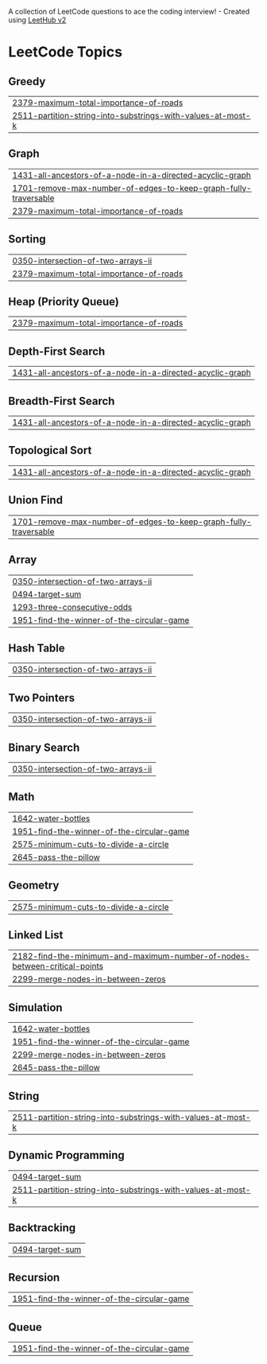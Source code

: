 A collection of LeetCode questions to ace the coding interview! - Created using [LeetHub v2](https://github.com/arunbhardwaj/LeetHub-2.0)
<!---LeetCode Topics Start-->
# LeetCode Topics
## Greedy
|  |
| ------- |
| [2379-maximum-total-importance-of-roads](https://github.com/Lakshya-249/Leetcode/tree/master/2379-maximum-total-importance-of-roads) |
| [2511-partition-string-into-substrings-with-values-at-most-k](https://github.com/Lakshya-249/Leetcode/tree/master/2511-partition-string-into-substrings-with-values-at-most-k) |
## Graph
|  |
| ------- |
| [1431-all-ancestors-of-a-node-in-a-directed-acyclic-graph](https://github.com/Lakshya-249/Leetcode/tree/master/1431-all-ancestors-of-a-node-in-a-directed-acyclic-graph) |
| [1701-remove-max-number-of-edges-to-keep-graph-fully-traversable](https://github.com/Lakshya-249/Leetcode/tree/master/1701-remove-max-number-of-edges-to-keep-graph-fully-traversable) |
| [2379-maximum-total-importance-of-roads](https://github.com/Lakshya-249/Leetcode/tree/master/2379-maximum-total-importance-of-roads) |
## Sorting
|  |
| ------- |
| [0350-intersection-of-two-arrays-ii](https://github.com/Lakshya-249/Leetcode/tree/master/0350-intersection-of-two-arrays-ii) |
| [2379-maximum-total-importance-of-roads](https://github.com/Lakshya-249/Leetcode/tree/master/2379-maximum-total-importance-of-roads) |
## Heap (Priority Queue)
|  |
| ------- |
| [2379-maximum-total-importance-of-roads](https://github.com/Lakshya-249/Leetcode/tree/master/2379-maximum-total-importance-of-roads) |
## Depth-First Search
|  |
| ------- |
| [1431-all-ancestors-of-a-node-in-a-directed-acyclic-graph](https://github.com/Lakshya-249/Leetcode/tree/master/1431-all-ancestors-of-a-node-in-a-directed-acyclic-graph) |
## Breadth-First Search
|  |
| ------- |
| [1431-all-ancestors-of-a-node-in-a-directed-acyclic-graph](https://github.com/Lakshya-249/Leetcode/tree/master/1431-all-ancestors-of-a-node-in-a-directed-acyclic-graph) |
## Topological Sort
|  |
| ------- |
| [1431-all-ancestors-of-a-node-in-a-directed-acyclic-graph](https://github.com/Lakshya-249/Leetcode/tree/master/1431-all-ancestors-of-a-node-in-a-directed-acyclic-graph) |
## Union Find
|  |
| ------- |
| [1701-remove-max-number-of-edges-to-keep-graph-fully-traversable](https://github.com/Lakshya-249/Leetcode/tree/master/1701-remove-max-number-of-edges-to-keep-graph-fully-traversable) |
## Array
|  |
| ------- |
| [0350-intersection-of-two-arrays-ii](https://github.com/Lakshya-249/Leetcode/tree/master/0350-intersection-of-two-arrays-ii) |
| [0494-target-sum](https://github.com/Lakshya-249/Leetcode/tree/master/0494-target-sum) |
| [1293-three-consecutive-odds](https://github.com/Lakshya-249/Leetcode/tree/master/1293-three-consecutive-odds) |
| [1951-find-the-winner-of-the-circular-game](https://github.com/Lakshya-249/Leetcode/tree/master/1951-find-the-winner-of-the-circular-game) |
## Hash Table
|  |
| ------- |
| [0350-intersection-of-two-arrays-ii](https://github.com/Lakshya-249/Leetcode/tree/master/0350-intersection-of-two-arrays-ii) |
## Two Pointers
|  |
| ------- |
| [0350-intersection-of-two-arrays-ii](https://github.com/Lakshya-249/Leetcode/tree/master/0350-intersection-of-two-arrays-ii) |
## Binary Search
|  |
| ------- |
| [0350-intersection-of-two-arrays-ii](https://github.com/Lakshya-249/Leetcode/tree/master/0350-intersection-of-two-arrays-ii) |
## Math
|  |
| ------- |
| [1642-water-bottles](https://github.com/Lakshya-249/Leetcode/tree/master/1642-water-bottles) |
| [1951-find-the-winner-of-the-circular-game](https://github.com/Lakshya-249/Leetcode/tree/master/1951-find-the-winner-of-the-circular-game) |
| [2575-minimum-cuts-to-divide-a-circle](https://github.com/Lakshya-249/Leetcode/tree/master/2575-minimum-cuts-to-divide-a-circle) |
| [2645-pass-the-pillow](https://github.com/Lakshya-249/Leetcode/tree/master/2645-pass-the-pillow) |
## Geometry
|  |
| ------- |
| [2575-minimum-cuts-to-divide-a-circle](https://github.com/Lakshya-249/Leetcode/tree/master/2575-minimum-cuts-to-divide-a-circle) |
## Linked List
|  |
| ------- |
| [2182-find-the-minimum-and-maximum-number-of-nodes-between-critical-points](https://github.com/Lakshya-249/Leetcode/tree/master/2182-find-the-minimum-and-maximum-number-of-nodes-between-critical-points) |
| [2299-merge-nodes-in-between-zeros](https://github.com/Lakshya-249/Leetcode/tree/master/2299-merge-nodes-in-between-zeros) |
## Simulation
|  |
| ------- |
| [1642-water-bottles](https://github.com/Lakshya-249/Leetcode/tree/master/1642-water-bottles) |
| [1951-find-the-winner-of-the-circular-game](https://github.com/Lakshya-249/Leetcode/tree/master/1951-find-the-winner-of-the-circular-game) |
| [2299-merge-nodes-in-between-zeros](https://github.com/Lakshya-249/Leetcode/tree/master/2299-merge-nodes-in-between-zeros) |
| [2645-pass-the-pillow](https://github.com/Lakshya-249/Leetcode/tree/master/2645-pass-the-pillow) |
## String
|  |
| ------- |
| [2511-partition-string-into-substrings-with-values-at-most-k](https://github.com/Lakshya-249/Leetcode/tree/master/2511-partition-string-into-substrings-with-values-at-most-k) |
## Dynamic Programming
|  |
| ------- |
| [0494-target-sum](https://github.com/Lakshya-249/Leetcode/tree/master/0494-target-sum) |
| [2511-partition-string-into-substrings-with-values-at-most-k](https://github.com/Lakshya-249/Leetcode/tree/master/2511-partition-string-into-substrings-with-values-at-most-k) |
## Backtracking
|  |
| ------- |
| [0494-target-sum](https://github.com/Lakshya-249/Leetcode/tree/master/0494-target-sum) |
## Recursion
|  |
| ------- |
| [1951-find-the-winner-of-the-circular-game](https://github.com/Lakshya-249/Leetcode/tree/master/1951-find-the-winner-of-the-circular-game) |
## Queue
|  |
| ------- |
| [1951-find-the-winner-of-the-circular-game](https://github.com/Lakshya-249/Leetcode/tree/master/1951-find-the-winner-of-the-circular-game) |
<!---LeetCode Topics End-->